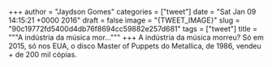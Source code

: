 
+++
author = "Jaydson Gomes"
categories = ["tweet"]
date = "Sat Jan 09 14:15:21 +0000 2016"
draft = false
image = "{TWEET_IMAGE}"
slug = "90c19772fd5400d4db76f8694cc59882e257d681"
tags = ["tweet"]
title = """A indústria da música mor..."""
+++
A indústria da música morreu? Só em 2015, só nos EUA, o disco Master of Puppets do Metallica, de 1986, vendeu + de 200 mil cópias.
